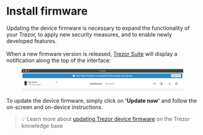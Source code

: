 # Install firmware

Updating the device firmware is necessary to expand the functionality of your Trezor, to apply new security measures, and to enable newly developed features.\
\
When a new firmware version is released, [Trezor Suite](https://trezor.io/trezor-suite) will display a notification along the top of the interface:

<figure><img src="../../.gitbook/assets/UP_FW-1.png" alt=""><figcaption></figcaption></figure>

To update the device firmware, simply click on **'Update now'** and follow the on-screen and on-device instructions.

> 💡 Learn more about [updating Trezor device firmware](https://trezor.io/guides/trezor-suite/trezor-suite-desktop/update-trezor-device-firmware) on the Trezor knowledge base
